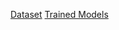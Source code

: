 [Dataset](https://data.lib.vt.edu/articles/dataset/Corrosion_Condition_State_Semantic_Segmentation_Dataset/16624663/2)
[Trained Models](https://data.lib.vt.edu/articles/software/Trained_Model_for_the_Semantic_Segmentation_of_Corrosion_Condition_States/16628668/1)
